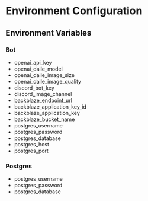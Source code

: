 # Environment Configuration

## Environment Variables
### Bot
- openai_api_key
- openai_dalle_model
- openai_dalle_image_size
- openai_dalle_image_quality
- discord_bot_key
- discord_image_channel
- backblaze_endpoint_url
- backblaze_application_key_id
- backblaze_application_key
- backblaze_bucket_name
- postgres_username
- postgres_password
- postgres_database
- postgres_host
- postgres_port

### Postgres
- postgres_username
- postgres_password
- postgres_database